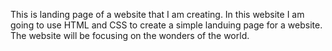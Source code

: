 This is landing page of a website that I am creating. 
In this website I am going to use HTML and CSS to create a simple landuing page for a website. 
The website will be focusing on the wonders of the world.